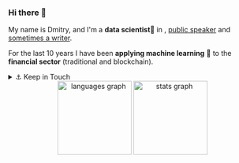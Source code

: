 ### Hi there 👋

My name is Dmitry, and I'm a **data scientist**🔮 in , [public speaker](http://0xcode.in/@codez0mb1e) and [sometimes a writer](https://t.me/finartai).

For the last 10 years I have been **applying machine learning** 🤖 to the **financial sector** (traditional and blockchain).

<details>
  <summary>⚓️ Keep in Touch</summary>
  
  <div style="margin-top:16px">
  <a href="https://twitter.com/codez0mb1e" target="blank">
      <img align="center" src="https://raw.githubusercontent.com/rahuldkjain/github-profile-readme-generator/master/src/images/icons/Social/twitter.svg" alt="codez0mb1e" height="30" width="40" />
  </a>
  <a href="https://linkedin.com/in/dpetukhov" target="blank">
    <img align="center" src="https://raw.githubusercontent.com/rahuldkjain/github-profile-readme-generator/master/src/images/icons/Social/linked-in-alt.svg" alt="dpetuknov" height="30" width="40" />
  </a>
  <a href="https://stackoverflow.com/users/1507068" target="blank">
    <img align="center" src="https://raw.githubusercontent.com/rahuldkjain/github-profile-readme-generator/master/src/images/icons/Social/stack-overflow.svg" alt="1507068" height="30" width="40" />
  </a>
  </div>
</details>

<div align="center">
    <img src="https://github-readme-stats.vercel.app/api/top-langs?username=codez0mb1e&locale=en&hide_title=false&hide=html,jupyter%20notebook&layout=compact&card_width=320&langs_count=5&theme=github_dark_dimmed&hide_border=false" height="150" alt="languages graph" />
    <img src="https://github-readme-stats.vercel.app/api?username=codez0mb1e&hide_title=false&hide_rank=false&show_icons=true&include_all_commits=true&count_private=true&disable_animations=false&theme=github_dark_dimmed&locale=en&hide_border=false" height="150" alt="stats graph"  />
</div>
  
<!--
🐙 Git 🐧Linux ⚓️Scrum 🐍 Python ☁️DevOps 🐳Docker :octocat: GitHub
-->





